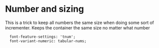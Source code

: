 # Number and sizing

This is a trick to keep all numbers the same size when doing some sort of incrementer. Keeps the container the same size no matter what number

```
  font-feature-settings: 'tnum';
  font-variant-numeric: tabular-nums;
```
